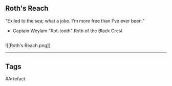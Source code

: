 ## Roth's Reach
"Exiled to the sea; what a joke.
I'm more free than I've ever been."
- Captain Weylam "Rot-tooth" Roth of the Black Crest
## 
![[Roth's Reach.png]]

---
## Tags
#Artefact